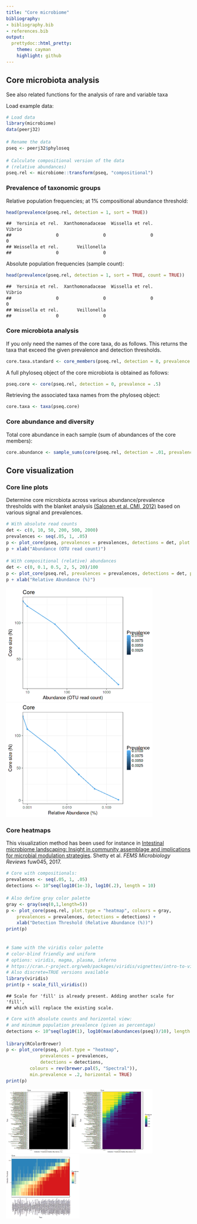 ```yaml
---
title: "Core microbiome"
bibliography: 
- bibliography.bib
- references.bib
output: 
  prettydoc::html_pretty:
    theme: cayman
    highlight: github
---
```

<!--
  %\VignetteEngine{knitr::rmarkdown}
  %\VignetteIndexEntry{microbiome tutorial - core}
  %\usepackage[utf8]{inputenc}
  %\VignetteEncoding{UTF-8}  
-->

## Core microbiota analysis

See also related functions for the analysis of rare and variable taxa

Load example data:


```r
# Load data
library(microbiome)
data(peerj32)

# Rename the data
pseq <- peerj32$phyloseq

# Calculate compositional version of the data
# (relative abundances)
pseq.rel <- microbiome::transform(pseq, "compositional")
```


### Prevalence of taxonomic groups

Relative population frequencies; at 1% compositional abundance threshold:


```r
head(prevalence(pseq.rel, detection = 1, sort = TRUE))
```

```
##  Yersinia et rel.  Xanthomonadaceae  Wissella et rel.            Vibrio 
##                 0                 0                 0                 0 
## Weissella et rel.       Veillonella 
##                 0                 0
```


Absolute population frequencies (sample count):


```r
head(prevalence(pseq.rel, detection = 1, sort = TRUE, count = TRUE))
```

```
##  Yersinia et rel.  Xanthomonadaceae  Wissella et rel.            Vibrio 
##                 0                 0                 0                 0 
## Weissella et rel.       Veillonella 
##                 0                 0
```


### Core microbiota analysis

If you only need the names of the core taxa, do as follows. This returns the taxa that exceed the given prevalence and detection thresholds. 


```r
core.taxa.standard <- core_members(pseq.rel, detection = 0, prevalence = 50/100)
```


A full phyloseq object of the core microbiota is obtained as follows:


```r
pseq.core <- core(pseq.rel, detection = 0, prevalence = .5)
```


Retrieving the associated taxa names from the phyloseq object:


```r
core.taxa <- taxa(pseq.core)
```



### Core abundance and diversity

Total core abundance in each sample (sum of abundances of the core members):


```r
core.abundance <- sample_sums(core(pseq.rel, detection = .01, prevalence = .95))
```


## Core visualization

### Core line plots

Determine core microbiota across various abundance/prevalence
thresholds with the blanket analysis [(Salonen et al. CMI, 2012)](http://onlinelibrary.wiley.com/doi/10.1111/j.1469-0691.2012.03855.x/abstract) based on various signal and prevalences.


```r
# With absolute read counts
det <- c(0, 10, 50, 200, 500, 2000)
prevalences <- seq(.05, 1, .05)
p <- plot_core(pseq, prevalences = prevalences, detections = det, plot.type = "lineplot")
p + xlab("Abundance (OTU read count)")

# With compositional (relative) abundances
det <- c(0, 0.1, 0.5, 2, 5, 20)/100
p <- plot_core(pseq.rel, prevalences = prevalences, detections = det, plot.type = "lineplot")
p + xlab("Relative Abundance (%)")
```

<img src="figure/core-example2-1.png" title="plot of chunk core-example2" alt="plot of chunk core-example2" width="400px" /><img src="figure/core-example2-2.png" title="plot of chunk core-example2" alt="plot of chunk core-example2" width="400px" />


### Core heatmaps

This visualization method has been used for instance in [Intestinal microbiome landscaping: Insight in community assemblage and implications for microbial modulation strategies](https://academic.oup.com/femsre/article/doi/10.1093/femsre/fuw045/2979411/Intestinal-microbiome-landscaping-insight-in#58802539). Shetty et al. _FEMS Microbiology Reviews_ fuw045, 2017.


```r
# Core with compositionals:
prevalences <- seq(.05, 1, .05)
detections <- 10^seq(log10(1e-3), log10(.2), length = 10)

# Also define gray color palette
gray <- gray(seq(0,1,length=5))
p <- plot_core(pseq.rel, plot.type = "heatmap", colours = gray,
    prevalences = prevalences, detections = detections) +
    xlab("Detection Threshold (Relative Abundance (%))")
print(p)    


# Same with the viridis color palette
# color-blind friendly and uniform
# options: viridis, magma, plasma, inferno
# https://cran.r-project.org/web/packages/viridis/vignettes/intro-to-viridis.html
# Also discrete=TRUE versions available
library(viridis)
print(p + scale_fill_viridis())
```

```
## Scale for 'fill' is already present. Adding another scale for 'fill',
## which will replace the existing scale.
```

```r
# Core with absolute counts and horizontal view:
# and minimum population prevalence (given as percentage)
detections <- 10^seq(log10(1), log10(max(abundances(pseq))/10), length = 10)

library(RColorBrewer)
p <- plot_core(pseq, plot.type = "heatmap", 
       		 prevalences = prevalences,
       		 detections = detections,
		 colours = rev(brewer.pal(5, "Spectral")),
		 min.prevalence = .2, horizontal = TRUE)
print(p)
```

<img src="figure/core-example3-1.png" title="plot of chunk core-example3" alt="plot of chunk core-example3" width="200px" /><img src="figure/core-example3-2.png" title="plot of chunk core-example3" alt="plot of chunk core-example3" width="200px" /><img src="figure/core-example3-3.png" title="plot of chunk core-example3" alt="plot of chunk core-example3" width="200px" />


